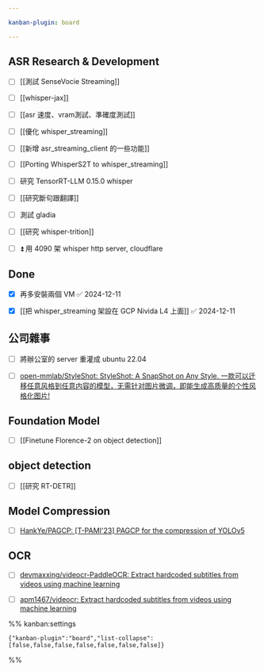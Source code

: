 ```yaml
---

kanban-plugin: board

---
```


## ASR Research & Development

- [ ] [[測試 SenseVocie Streaming]]
- [ ] [[whisper-jax]]
- [ ] [[asr 速度、vram測試、準確度測試]]
- [ ] [[優化 whisper_streaming]]
- [ ] [[新增 asr_streaming_client 的一些功能]]
- [ ] [[Porting WhisperS2T to whisper_streaming]]
- [ ] 研究 TensorRT-LLM 0.15.0 whisper
- [ ] [[研究斷句跟翻譯]]
- [ ] 測試 gladia
- [ ] [[研究 whisper-trition]]
- [ ] ⏫ 用 4090 架 whisper http server, cloudflare


## Done

- [x] 再多安裝兩個 VM ✅ 2024-12-11
- [x] [[把 whisper_streaming 架設在 GCP Nivida L4 上面]] ✅ 2024-12-11


## 公司雜事

- [ ] 將辦公室的 server 重灌成 ubuntu 22.04
- [ ] [open-mmlab/StyleShot: StyleShot: A SnapShot on Any Style. 一款可以迁移任意风格到任意内容的模型，无需针对图片微调，即能生成高质量的个性风格化图片!](https://github.com/open-mmlab/StyleShot)


## Foundation Model

- [ ] [[Finetune Florence-2 on object detection]]


## object detection

- [ ] [[研究 RT-DETR]]


## Model Compression

- [ ] [HankYe/PAGCP: [T-PAMI'23] PAGCP for the compression of YOLOv5](https://github.com/HankYe/PAGCP)


## OCR

- [ ] [devmaxxing/videocr-PaddleOCR: Extract hardcoded subtitles from videos using machine learning](https://github.com/devmaxxing/videocr-PaddleOCR)
- [ ] [apm1467/videocr: Extract hardcoded subtitles from videos using machine learning](https://github.com/apm1467/videocr)




%% kanban:settings
```
{"kanban-plugin":"board","list-collapse":[false,false,false,false,false,false,false]}
```
%%